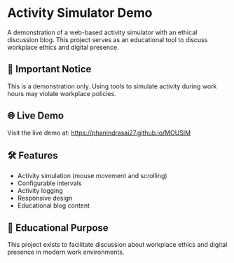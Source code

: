 # Activity Simulator Demo

A demonstration of a web-based activity simulator with an ethical discussion blog. This project serves as an educational tool to discuss workplace ethics and digital presence.

## 🚨 Important Notice
This is a demonstration only. Using tools to simulate activity during work hours may violate workplace policies.

## 🌐 Live Demo
Visit the live demo at: https://phanindrasai27.github.io/MOUSIM

## 🛠️ Features
- Activity simulation (mouse movement and scrolling)
- Configurable intervals
- Activity logging
- Responsive design
- Educational blog content

## 📝 Educational Purpose
This project exists to facilitate discussion about workplace ethics and digital presence in modern work environments. 
